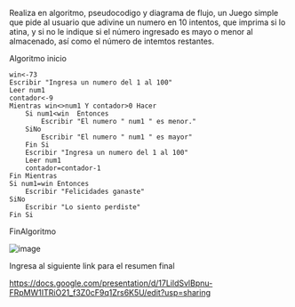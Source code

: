 Realiza en algoritmo, pseudocodigo y diagrama de flujo, un Juego simple que pide al usuario que adivine un numero en 10 intentos, que imprima si lo atina, y si no le indique si el número ingresado es mayo o menor al almacenado, así como el número de intemtos restantes.

Algoritmo inicio

	win<-73
	Escribir "Ingresa un numero del 1 al 100"
	Leer num1
	contador<-9
	Mientras win<>num1 Y contador>0 Hacer
		Si num1<win  Entonces
			Escribir "El numero " num1 " es menor."
 		SiNo
			Escribir "El numero " num1 " es mayor"
		Fin Si
		Escribir "Ingresa un numero del 1 al 100"
		Leer num1
		contador=contador-1
	Fin Mientras
	Si num1=win Entonces
		Escribir "Felicidades ganaste"
	SiNo
		Escribir "Lo siento perdiste"
	Fin Si
  

FinAlgoritmo

  ![image](https://user-images.githubusercontent.com/102439883/161403164-623c6ae3-7552-44c6-8be2-606d9324b1d5.png)


Ingresa al siguiente link para el resumen final

https://docs.google.com/presentation/d/17LildSvlBpnu-FRpMW1ITRiO21_f3Z0cF9q1Zrs6K5U/edit?usp=sharing
